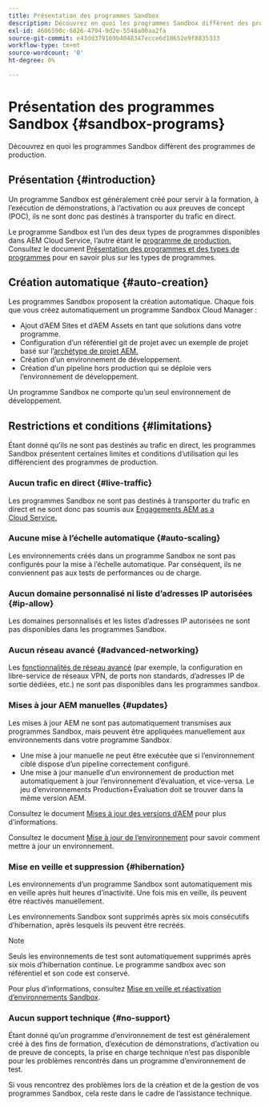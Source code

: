 ```yaml
---
title: Présentation des programmes Sandbox
description: Découvrez en quoi les programmes Sandbox diffèrent des programmes de production.
exl-id: 4606590c-6826-4794-9d2e-5548a00aa2fa
source-git-commit: e43dd379169b4048347ecce6d10652e9f8835333
workflow-type: tm+mt
source-wordcount: '0'
ht-degree: 0%

---
```



# Présentation des programmes Sandbox {#sandbox-programs}

Découvrez en quoi les programmes Sandbox diffèrent des programmes de production.

## Présentation {#introduction}

Un programme Sandbox est généralement créé pour servir à la formation, à l’exécution de démonstrations, à l’activation ou aux preuves de concept (POC), ils ne sont donc pas destinés à transporter du trafic en direct.

Le programme Sandbox est l’un des deux types de programmes disponibles dans AEM Cloud Service, l’autre étant le [programme de production.](introduction-production-programs.md) Consultez le document [Présentation des programmes et des types de programmes](/help/implementing/cloud-manager/getting-access-to-aem-in-cloud/program-types.md) pour en savoir plus sur les types de programmes.

## Création automatique {#auto-creation}

Les programmes Sandbox proposent la création automatique. Chaque fois que vous créez automatiquement un programme Sandbox Cloud Manager :

* Ajout d’AEM Sites et d’AEM Assets en tant que solutions dans votre programme.
* Configuration d’un référentiel git de projet avec un exemple de projet basé sur l’[archétype de projet AEM.](https://experienceleague.adobe.com/docs/experience-manager-core-components/using/developing/archetype/overview.html?lang=fr)
* Création d’un environnement de développement.
* Création d’un pipeline hors production qui se déploie vers l’environnement de développement.

Un programme Sandbox ne comporte qu’un seul environnement de développement.

## Restrictions et conditions {#limitations}

Étant donné qu’ils ne sont pas destinés au trafic en direct, les programmes Sandbox présentent certaines limites et conditions d’utilisation qui les différencient des programmes de production.

### Aucun trafic en direct {#live-traffic}

Les programmes Sandbox ne sont pas destinés à transporter du trafic en direct et ne sont donc pas soumis aux [Engagements AEM as a Cloud Service.](https://www.adobe.com/fr/legal/service-commitments.html)

### Aucune mise à l’échelle automatique {#auto-scaling}

Les environnements créés dans un programme Sandbox ne sont pas configurés pour la mise à l’échelle automatique. Par conséquent, ils ne conviennent pas aux tests de performances ou de charge.

### Aucun domaine personnalisé ni liste d’adresses IP autorisées {#ip-allow}

Les domaines personnalisés et les listes d’adresses IP autorisées ne sont pas disponibles dans les programmes Sandbox.

### Aucun réseau avancé {#advanced-networking}

Les [fonctionnalités de réseau avancé](/help/security/configuring-advanced-networking.md) (par exemple, la configuration en libre-service de réseaux VPN, de ports non standards, d’adresses IP de sortie dédiées, etc.) ne sont pas disponibles dans les programmes sandbox.

### Mises à jour AEM manuelles {#updates}

Les mises à jour AEM ne sont pas automatiquement transmises aux programmes Sandbox, mais peuvent être appliquées manuellement aux environnements dans votre programme Sandbox.

* Une mise à jour manuelle ne peut être exécutée que si l’environnement ciblé dispose d’un pipeline correctement configuré.
* Une mise à jour manuelle d’un environnement de production met automatiquement à jour l’environnement d’évaluation, et vice-versa. Le jeu d’environnements Production+Évaluation doit se trouver dans la même version AEM.

Consultez le document [Mises à jour des versions d’AEM](/help/implementing/deploying/aem-version-updates.md) pour plus d’informations.

Consultez le document [Mise à jour de l’environnement](/help/implementing/cloud-manager/manage-environments.md#updating-dev-environment) pour savoir comment mettre à jour un environnement.

### Mise en veille et suppression {#hibernation}

Les environnements d’un programme Sandbox sont automatiquement mis en veille après huit heures d’inactivité. Une fois
mis en veille, ils peuvent être réactivés manuellement.

Les environnements Sandbox sont supprimés après six mois consécutifs d’hibernation, après lesquels ils peuvent être recréés.

>[!NOTE]
>
>Seuls les environnements de test sont automatiquement supprimés après six mois d’hibernation continue. Le programme sandbox avec son référentiel et son code est conservé.

Pour plus d’informations, consultez [Mise en veille et réactivation d’environnements Sandbox](/help/implementing/cloud-manager/getting-access-to-aem-in-cloud/hibernating-environments.md).

### Aucun support technique {#no-support}

Étant donné qu’un programme d’environnement de test est généralement créé à des fins de formation, d’exécution de démonstrations, d’activation ou de preuve de concepts, la prise en charge technique n’est pas disponible pour les problèmes rencontrés dans un programme d’environnement de test.

Si vous rencontrez des problèmes lors de la création et de la gestion de vos programmes Sandbox, cela reste dans le cadre de l’assistance technique.

